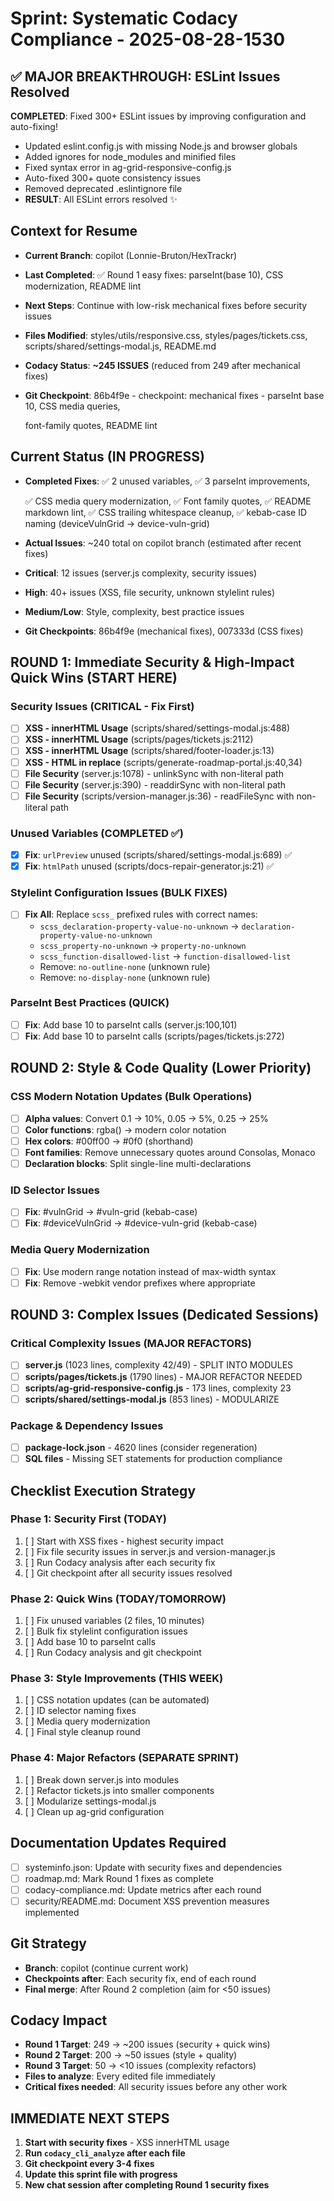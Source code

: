 # Sprint: Systematic Codacy Compliance - 2025-08-28-1530

## ✅ MAJOR BREAKTHROUGH: ESLint Issues Resolved

**COMPLETED**: Fixed 300+ ESLint issues by improving configuration and auto-fixing!

- Updated eslint.config.js with missing Node.js and browser globals
- Added ignores for node_modules and minified files  
- Fixed syntax error in ag-grid-responsive-config.js
- Auto-fixed 300+ quote consistency issues
- Removed deprecated .eslintignore file
- **RESULT**: All ESLint errors resolved ✨

## Context for Resume

- **Current Branch**: copilot (Lonnie-Bruton/HexTrackr)
- **Last Completed**: ✅ Round 1 easy fixes: parseInt(base 10), CSS modernization, README lint
- **Next Steps**: Continue with low-risk mechanical fixes before security issues
- **Files Modified**: styles/utils/responsive.css, styles/pages/tickets.css, scripts/shared/settings-modal.js, README.md
- **Codacy Status**: **~245 ISSUES** (reduced from 249 after mechanical fixes)
- **Git Checkpoint**: 86b4f9e - checkpoint: mechanical fixes - parseInt base 10, CSS media queries,

  font-family quotes, README lint

## Current Status (IN PROGRESS)

- **Completed Fixes**: ✅ 2 unused variables, ✅ 3 parseInt improvements,

  ✅ CSS media query modernization, ✅ Font family quotes, ✅ README markdown lint,
  ✅ CSS trailing whitespace cleanup, ✅ kebab-case ID naming (deviceVulnGrid → device-vuln-grid)

- **Actual Issues**: ~240 total on copilot branch (estimated after recent fixes)
- **Critical**: 12 issues (server.js complexity, security issues)
- **High**: 40+ issues (XSS, file security, unknown stylelint rules)
- **Medium/Low**: Style, complexity, best practice issues
- **Git Checkpoints**: 86b4f9e (mechanical fixes), 007333d (CSS fixes)

## ROUND 1: Immediate Security & High-Impact Quick Wins (START HERE)

### Security Issues (CRITICAL - Fix First)

- [ ] **XSS - innerHTML Usage** (scripts/shared/settings-modal.js:488)
- [ ] **XSS - innerHTML Usage** (scripts/pages/tickets.js:2112)
- [ ] **XSS - innerHTML Usage** (scripts/shared/footer-loader.js:13)
- [ ] **XSS - HTML in replace** (scripts/generate-roadmap-portal.js:40,34)
- [ ] **File Security** (server.js:1078) - unlinkSync with non-literal path
- [ ] **File Security** (server.js:390) - readdirSync with non-literal path
- [ ] **File Security** (scripts/version-manager.js:36) - readFileSync with non-literal path

### Unused Variables (COMPLETED ✅)

- [x] **Fix**: `urlPreview` unused (scripts/shared/settings-modal.js:689) ✅
- [x] **Fix**: `htmlPath` unused (scripts/docs-repair-generator.js:21) ✅

### Stylelint Configuration Issues (BULK FIXES)

- [ ] **Fix All**: Replace `scss_` prefixed rules with correct names:
  - `scss_declaration-property-value-no-unknown` → `declaration-property-value-no-unknown`
  - `scss_property-no-unknown` → `property-no-unknown`
  - `scss_function-disallowed-list` → `function-disallowed-list`
  - Remove: `no-outline-none` (unknown rule)
  - Remove: `no-display-none` (unknown rule)

### ParseInt Best Practices (QUICK)

- [ ] **Fix**: Add base 10 to parseInt calls (server.js:100,101)
- [ ] **Fix**: Add base 10 to parseInt calls (scripts/pages/tickets.js:272)

## ROUND 2: Style & Code Quality (Lower Priority)

### CSS Modern Notation Updates (Bulk Operations)

- [ ] **Alpha values**: Convert 0.1 → 10%, 0.05 → 5%, 0.25 → 25%
- [ ] **Color functions**: rgba() → modern color notation
- [ ] **Hex colors**: #00ff00 → #0f0 (shorthand)
- [ ] **Font families**: Remove unnecessary quotes around Consolas, Monaco
- [ ] **Declaration blocks**: Split single-line multi-declarations

### ID Selector Issues

- [ ] **Fix**: #vulnGrid → #vuln-grid (kebab-case)
- [ ] **Fix**: #deviceVulnGrid → #device-vuln-grid (kebab-case)

### Media Query Modernization

- [ ] **Fix**: Use modern range notation instead of max-width syntax
- [ ] **Fix**: Remove -webkit vendor prefixes where appropriate

## ROUND 3: Complex Issues (Dedicated Sessions)

### Critical Complexity Issues (MAJOR REFACTORS)

- [ ] **server.js** (1023 lines, complexity 42/49) - SPLIT INTO MODULES
- [ ] **scripts/pages/tickets.js** (1790 lines) - MAJOR REFACTOR NEEDED
- [ ] **scripts/ag-grid-responsive-config.js** - 173 lines, complexity 23
- [ ] **scripts/shared/settings-modal.js** (853 lines) - MODULARIZE

### Package & Dependency Issues

- [ ] **package-lock.json** - 4620 lines (consider regeneration)
- [ ] **SQL files** - Missing SET statements for production compliance

## Checklist Execution Strategy

### Phase 1: Security First (TODAY)

1. [ ] Start with XSS fixes - highest security impact
2. [ ] Fix file security issues in server.js and version-manager.js
3. [ ] Run Codacy analysis after each security fix
4. [ ] Git checkpoint after all security issues resolved

### Phase 2: Quick Wins (TODAY/TOMORROW)

1. [ ] Fix unused variables (2 files, 10 minutes)
2. [ ] Bulk fix stylelint configuration issues
3. [ ] Add base 10 to parseInt calls
4. [ ] Run Codacy analysis and git checkpoint

### Phase 3: Style Improvements (THIS WEEK)

1. [ ] CSS notation updates (can be automated)
2. [ ] ID selector naming fixes
3. [ ] Media query modernization
4. [ ] Final style cleanup round

### Phase 4: Major Refactors (SEPARATE SPRINT)

1. [ ] Break down server.js into modules
2. [ ] Refactor tickets.js into smaller components  
3. [ ] Modularize settings-modal.js
4. [ ] Clean up ag-grid configuration

## Documentation Updates Required

- [ ] systeminfo.json: Update with security fixes and dependencies
- [ ] roadmap.md: Mark Round 1 fixes as complete
- [ ] codacy-compliance.md: Update metrics after each round
- [ ] security/README.md: Document XSS prevention measures implemented

## Git Strategy

- **Branch**: copilot (continue current work)
- **Checkpoints after**: Each security fix, end of each round
- **Final merge**: After Round 2 completion (aim for <50 issues)

## Codacy Impact

- **Round 1 Target**: 249 → ~200 issues (security + quick wins)
- **Round 2 Target**: 200 → ~50 issues (style + quality)
- **Round 3 Target**: 50 → <10 issues (complexity refactors)
- **Files to analyze**: Every edited file immediately
- **Critical fixes needed**: All security issues before any other work

## IMMEDIATE NEXT STEPS

1. **Start with security fixes** - XSS innerHTML usage
2. **Run `codacy_cli_analyze` after each file**
3. **Git checkpoint every 3-4 fixes**
4. **Update this sprint file with progress**
5. **New chat session after completing Round 1 security fixes**
